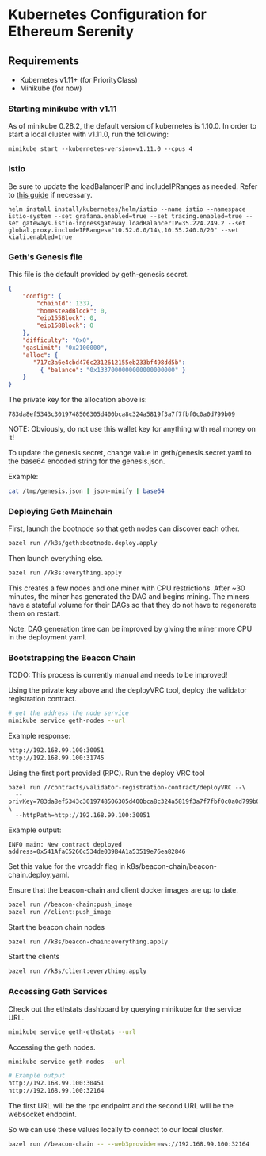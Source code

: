 # Kubernetes Configuration for Ethereum Serenity

## Requirements

- Kubernetes v1.11+ (for PriorityClass)
- Minikube (for now)

### Starting minikube with v1.11

As of minikube 0.28.2, the default version of kubernetes is 1.10.0. In order to
start a local cluster with v1.11.0, run the following:

```
minikube start --kubernetes-version=v1.11.0 --cpus 4
```


### Istio

Be sure to update the loadBalancerIP and includeIPRanges as needed. Refer to
[this guide](https://github.com/stefanprodan/istio-gke/blob/master/docs/istio/04-istio-setup.md) 
if necessary.

```
helm install install/kubernetes/helm/istio --name istio --namespace istio-system --set grafana.enabled=true --set tracing.enabled=true --set gateways.istio-ingressgateway.loadBalancerIP=35.224.249.2 --set global.proxy.includeIPRanges="10.52.0.0/14\,10.55.240.0/20" --set kiali.enabled=true 
```

### Geth's Genesis file

This file is the default provided by geth-genesis secret. 

```json
{                                                                               
    "config": {                                                                 
        "chainId": 1337,                                                        
        "homesteadBlock": 0,                                                    
        "eip155Block": 0,                                                       
        "eip158Block": 0                                                        
    },                                                                          
    "difficulty": "0x0",                                                      
    "gasLimit": "0x2100000",                                                    
    "alloc": {                                                                  
       "717c3a6e4cbd476c2312612155eb233bf498dd5b":                              
         { "balance": "0x1337000000000000000000" }                             
    }                                                                           
}
```

The private key for the allocation above is:

```text
783da8ef5343c3019748506305d400bca8c324a5819f3a7f7fbf0c0a0d799b09
```

NOTE: Obviously, do not use this wallet key for anything with real money on it!

To update the genesis secret, change value in geth/genesis.secret.yaml to the
base64 encoded string for the genesis.json.

Example:

```bash
cat /tmp/genesis.json | json-minify | base64
```

### Deploying Geth Mainchain

First, launch the bootnode so that geth nodes can discover each other.

```bash
bazel run //k8s/geth:bootnode.deploy.apply
```

Then launch everything else.

```bash
bazel run //k8s:everything.apply
```

This creates a few nodes and one miner with CPU restrictions. After ~30 
minutes, the miner has generated the DAG and begins mining. The miners have a
stateful volume for their DAGs so that they do not have to regenerate them on
restart. 

Note: DAG generation time can be improved by giving the miner more CPU in the 
deployment yaml.

### Bootstrapping the Beacon Chain

TODO: This process is currently manual and needs to be improved!

Using the private key above and the deployVRC tool, deploy the validator
registration contract.

```bash
# get the address the node service
minikube service geth-nodes --url
```

Example response:

```bash
http://192.168.99.100:30051
http://192.168.99.100:31745
```

Using the first port provided (RPC). Run the deploy VRC tool

```
bazel run //contracts/validator-registration-contract/deployVRC --\
  --privKey=783da8ef5343c3019748506305d400bca8c324a5819f3a7f7fbf0c0a0d799b09 \
  --httpPath=http://192.168.99.100:30051
```

Example output:

```
INFO main: New contract deployed address=0x541AfaC5266c534de039B4A1a53519e76ea82846
```

Set this value for the vrcaddr flag in 
k8s/beacon-chain/beacon-chain.deploy.yaml.

Ensure that the beacon-chain and client docker images are up to date. 

```bash
bazel run //beacon-chain:push_image
bazel run //client:push_image
```

Start the beacon chain nodes

```bash
bazel run //k8s/beacon-chain:everything.apply
```

Start the clients

```bash
bazel run //k8s/client:everything.apply
```

### Accessing Geth Services

Check out the ethstats dashboard by querying minikube for the service URL.

```bash
minikube service geth-ethstats --url
```

Accessing the geth nodes.

```bash
minikube service geth-nodes --url

# Example output
http://192.168.99.100:30451
http://192.168.99.100:32164
```

The first URL will be the rpc endpoint and the second URL will be the websocket
endpoint.

So we can use these values locally to connect to our local cluster.

```bash
bazel run //beacon-chain -- --web3provider=ws://192.168.99.100:32164
```

